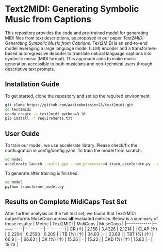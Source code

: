 # Text2MIDI: Generating Symbolic Music from Captions
This repository provides the code and pre-trained model for generating MIDI files from text descriptions, as proposed in our paper *Text2MIDI: Generating Symbolic Music from Captions*. Text2MIDI is an end-to-end model leveraging a large language model (LLM) encoder and a transformer-based autoregressive decoder to translate natural language captions into symbolic music (MIDI format). This approach aims to make music generation accessible to both musicians and non-technical users through descriptive text prompts.

## Installation Guide
To get started, clone the repository and set up the required environment.
```bash
git clone https://github.com/aaaisubmission25/text2midi.git
cd text2midi
conda create -n text2midi python=3.10
pip install -r requirements.txt
```
## User Guide
To train our model, we use accelerate library. Please check/fix the confiugration in config/config.yaml. To train the model from scratch:
```bash
cd model
accelerate launch --multi_gpu --num_processes=4 train_accelerate.py --config ../config.yaml
```
To generate after training is finished: 
```bash
cd model
python transformer_model.py
```
## Results on Complete MidiCaps Test Set
After further analysis on the full test set, we found that Text2MIDI outperforms MuseCoco across **all** evaluated metrics. Below is a summary of these results:
| Metric      | Text2MIDI | MidiCaps | MuseCoco |
|-------------|-----------|----------|----------|
| CR (↑)      | 2.156     | 3.4326   | 2.1214   |
| CLAP (↑)    | 0.2204    | 0.2593   | 0.209    |
| TB (%) (↑)  | 34.03     | -        | 33.89    |
| TBT (%) (↑) | 66.9      | -        | 66.63    |
| CK (%) (↑)  | 15.36     | -        | 15.23    |
| CKD (%) (↑) | 15.80     | -        | 15.73    |



